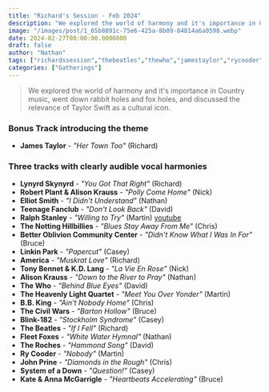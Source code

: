 ```yaml
---
title: "Richard's Session - Feb 2024"
description: "We explored the world of harmony and it's importance in Country music, went down rabbit holes and fox holes, and discussed the relevance of Taylor Swift as a cultural icon."
image: "/images/post/1_65b8891c-75e6-425a-8b09-84814a6a0598.webp"
date: 2024-02-27T00:00:00.0000000
draft: false
author: "Nathan"
tags: ["richardssession","thebeatles","thewho","jamestaylor","rycooder","alisonkrauss","america","robertplant","lynyrdskynyrd","fleetfoxes","kateandannamcgarrigle","bbking","linkinpark","thecivilwars","teenagefanclub","thenottinghillbillies","theheavenlylightquartet","blink-182","theroches","johnprine","elliotsmith","ralphstanley","systemofadown","tonybennetandkdlang","betteroblivioncommunitycenter","youtube"]
categories: ["Gatherings"]
---
```

> We explored the world of harmony and it's importance in Country music, went down rabbit holes and fox holes, and discussed the relevance of Taylor Swift as a cultural icon.
### Bonus Track introducing the theme
- **James Taylor** - _"Her Town Too"_ (Richard)
### Three tracks with clearly audible vocal harmonies
- **Lynyrd Skynyrd** - _"You Got That Right"_ (Richard)
- **Robert Plant & Alison Krauss** - _"Polly Come Home"_ (Nick)
- **Elliot Smith** - _"I Didn't Understand"_ (Nathan)
- **Teenage Fanclub** - _"Don't Look Back"_ (David)
- **Ralph Stanley** - _"Willing to Try"_ (Martin) [youtube](https://www.youtube.com/watch?v=KYkczZbeFMs)
- **The Notting Hillbillies** - _"Blues Stay Away From Me"_ (Chris)
- **Better Oblivion Community Center** - _"Didn't Know What I Was In For"_ (Bruce)
- **Linkin Park** - _"Papercut"_ (Casey)
- **America** - _"Muskrat Love"_ (Richard)
- **Tony Bennet & K.D. Lang** - _"La Vie En Rose"_ (Nick)
- **Alison Krauss** - _"Down to the River to Pray"_ (Nathan)
- **The Who** - _"Behind Blue Eyes"_ (David)
- **The Heavenly Light Quartet** - _"Meet You Over Yonder"_ (Martin)
- **B.B. King** - _"Ain't Nobody Home"_ (Chris)
- **The Civil Wars** - _"Barton Hollow"_ (Bruce)
- **Blink-182** - _"Stockholm Syndrome"_ (Casey)
- **The Beatles** - _"If I Fell"_ (Richard)
- **Fleet Foxes** - _"White Water Hymnal"_ (Nathan)
- **The Roches** - _"Hammond Song"_ (David)
- **Ry Cooder** - _"Nobody"_ (Martin)
- **John Prine** - _"Diamonds in the Rough"_ (Chris)
- **System of a Down** - _"Question!"_ (Casey)
- **Kate & Anna McGarrigle** - _"Heartbeats Accelerating"_ (Bruce)
